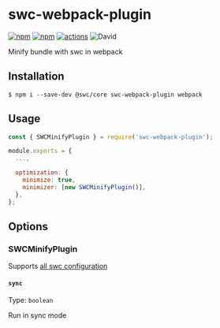 # swc-webpack-plugin

[![npm](https://img.shields.io/npm/v/swc-webpack-plugin)](https://www.npmjs.com/package/swc-webpack-plugin)
[![npm](https://img.shields.io/npm/dw/swc-webpack-plugin)](https://www.npmjs.com/package/swc-webpack-plugin)
[![actions](https://github.com/soulwu/swc-webpack-plugin/actions/workflows/node.js.yml/badge.svg)](https://github.com/soulwu/swc-webpack-plugin/actions/workflows/node.js.yml)
![David](https://img.shields.io/david/soulwu/swc-webpack-plugin)

Minify bundle with swc in webpack

## Installation

```shell
$ npm i --save-dev @swc/core swc-webpack-plugin webpack
```

## Usage

```js
const { SWCMinifyPlugin } = require('swc-webpack-plugin');

module.exports = {
  ...,

  optimization: {
    minimize: true,
    minimizer: [new SWCMinifyPlugin()],
  },
};
```

## Options

### SWCMinifyPlugin

Supports [all swc configuration](https://swc.rs/docs/configuring-swc)

#### `sync`

Type: `boolean`

Run in sync mode
